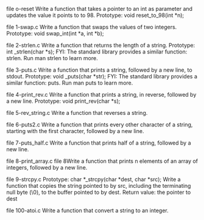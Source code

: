 file o-reset Write a function that takes a pointer to an int as parameter and updates the value it points to to 98.
Prototype: void reset_to_98(int *n);

file 1-swap.c Write a function that swaps the values of two integers.
Prototype: void swap_int(int *a, int *b); 

file 2-strlen.c Write a function that returns the length of a string.
Prototype: int _strlen(char *s);
FYI: The standard library provides a similar function: strlen. Run man strlen to learn more.

file 3-puts.c  Write a function that prints a string, followed by a new line, to stdout.
Prototype: void _puts(char *str);
FYI: The standard library provides a similar function: puts. Run man puts to learn more.

file 4-print_rev.c Write a function that prints a string, in reverse, followed by a new line.
Prototype: void print_rev(char *s);

file 5-rev_string.c Write a function that reverses a string.

file 6-puts2.c Write a function that prints every other character of a string, starting with the first character, followed by a new line.

file 7-puts_half.c Write a function that prints half of a string, followed by a new line.

file 8-print_array.c file 8Write a function that prints n elements of an array of integers, followed by a new line.

file 9-strcpy.c  Prototype: char *_strcpy(char *dest, char *src);
Write a function that copies the string pointed to by src, including the terminating null byte (\0), to the buffer pointed to by dest.
Return value: the pointer to dest

file 100-atoi.c Write a function that convert a string to an integer.
